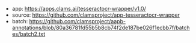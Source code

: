 - app: https://apps.clams.ai/tesseractocr-wrapper/v1.0/
- source: https://github.com/clamsproject/app-tesseractocr-wrapper
- batch: https://github.com/clamsproject/aapb-annotations/blob/80a36781fd55b5b8cb74f2de187be026f1ecbb7f/batches/batch2.txt